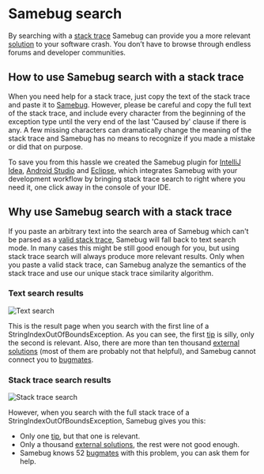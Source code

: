 # Samebug search

By searching with a [stack trace](/guide/stack-trace) Samebug can provide you a more relevant [solution](/guide/solution)
to your software crash. You don’t have to browse through endless forums and developer communities.

## How to use Samebug search with a stack trace

When you need help for a stack trace, just copy the text of the stack trace and paste it to [Samebug](https://samebug.io/search).
However, please be careful and copy the full text of the stack trace, and include every character
from the beginning of the exception type until the very end of the last 'Caused by' clause if there is any. A few missing characters can dramatically change the meaning of the stack trace and Samebug has no means to recognize if you made a mistake or did that on purpose.

To save you from this hassle we created the Samebug plugin for
[IntelliJ Idea](/guide/integration/intellij-idea/install),
[Android Studio](/guide/integration/android-studio/install) and [Eclipse](/guide/integration/eclipse),
which integrates Samebug with your development workflow by bringing stack trace search to right where you need it,
one click away in the console of your IDE.

## Why use Samebug search with a stack trace

If you paste an arbitrary text into the search area of Samebug which can't be parsed as a [valid stack trace](/guide/stack-trace),
Samebug will fall back to text search mode. In many cases this might be still good enough for you, but
using stack trace search will always produce more relevant results. Only when you paste a valid stack trace,
can Samebug analyze the semantics of the stack trace and use our unique stack trace similarity algorithm.

### Text search results

![](https://samebug.io/static/images/docs/text-search.png "Text search")

This is the result page when you search with the first line of a StringIndexOutOfBoundsException. As you can see, the first [tip](/guide/solution)
is silly, only the second is relevant. Also, there are more than ten thousand [external solutions](/guide/solution) (most of them are probably
not that helpful), and Samebug cannot connect you to [bugmates](/guide/bugmate).

### Stack trace search results

![](https://samebug.io/static/images/docs/stack-trace-search.png "Stack trace search")

However, when you search with the full stack trace of a StringIndexOutOfBoundsException, Samebug gives you this:

- Only one [tip](/guide/solution), but that one is relevant.
- Only a thousand [external solutions](/guide/solution), the rest were not good enough.
- Samebug knows 52 [bugmates](/guide/bugmate) with this problem, you can ask them for help.
